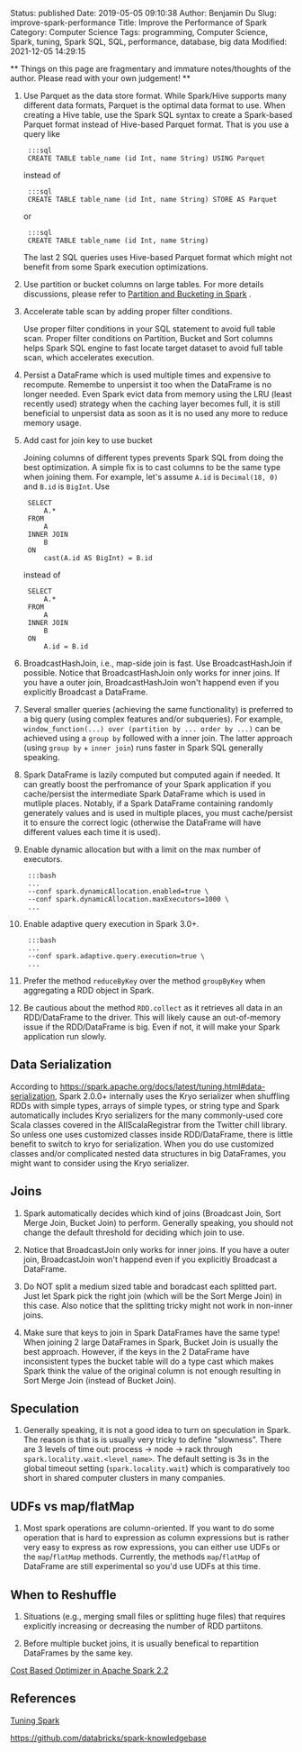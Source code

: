 Status: published
Date: 2019-05-05 09:10:38
Author: Benjamin Du
Slug: improve-spark-performance
Title: Improve the Performance of Spark
Category: Computer Science
Tags: programming, Computer Science, Spark, tuning, Spark SQL, SQL, performance, database, big data
Modified: 2021-12-05 14:29:15


**
Things on this page are fragmentary and immature notes/thoughts of the author.
Please read with your own judgement!
**


1. Use Parquet as the data store format.
    While Spark/Hive supports many different data formats, 
    Parquet is the optimal data format to use.
    When creating a Hive table, 
    use the Spark SQL syntax to create a Spark-based Parquet format instead of Hive-based Parquet format.
    That is you use a query like

        :::sql
        CREATE TABLE table_name (id Int, name String) USING Parquet
    
    instead of 

        :::sql
        CREATE TABLE table_name (id Int, name String) STORE AS Parquet
    
    or

        :::sql
        CREATE TABLE table_name (id Int, name String)

    The last 2 SQL queries uses Hive-based Parquet format 
    which might not benefit from some Spark execution optimizations.

2. Use partition or bucket columns on large tables.
    For more details discussions,
    please refer to
    [Partition and Bucketing in Spark](http://www.legendu.net/misc/blog/partition-bucketing-in-spark)
    .

3. Accelerate table scan by adding proper filter conditions.

    Use proper filter conditions in your SQL statement to avoid full table scan. 
    Proper filter conditions on Partition, Bucket and Sort columns 
    helps Spark SQL engine to fast locate target dataset to avoid full table scan,
    which accelerates execution.

4. Persist a DataFrame which is used multiple times and expensive to recompute.
    Remembe to unpersist it too when the DataFrame is no longer needed. 
    Even Spark evict data from memory using the LRU (least recently used) strategy
    when the caching layer becomes full,
    it is still beneficial to unpersist data as soon as it is no used any more to reduce memory usage.

5. Add cast for join key to use bucket

    Joining columns of different types prevents Spark SQL from doing the best optimization.
    A simple fix is to cast columns to be the same type when joining them.
    For example,
    let's assume `A.id` is `Decimal(18, 0)` 
    and `B.id` is `BigInt`.
    Use

        SELECT 
            A.* 
        FROM
            A
        INNER JOIN 
            B
        ON 
            cast(A.id AS BigInt) = B.id 

    instead of

        SELECT 
            A.* 
        FROM
            A
        INNER JOIN 
            B
        ON 
            A.id = B.id 

5. BroadcastHashJoin, i.e., map-side join is fast. 
    Use BroadcastHashJoin if possible. 
    Notice that BroadcastHashJoin only works for inner joins. 
    If you have a outer join,
    BroadcastHashJoin won't happend even if you explicitly Broadcast a DataFrame.

1. Several smaller queries (achieving the same functionality) is preferred to 
    a big query (using complex features and/or subqueries).
    For example,
    `window_function(...) over (partition by ... order by ...)` 
    can be achieved using a `group by` followed with a inner join.
    The latter approach (using `group by` + `inner join`) runs faster in Spark SQL generally speaking.

2. Spark DataFrame is lazily computed but computed again if needed.
    It can greatly boost the perfromance of your Spark application
    if you cache/persist the intermediate Spark DataFrame 
    which is used in mutliple places.
    Notably,
    if a Spark DataFrame containing randomly generately values
    and is used in multiple places,
    you must cache/persist it to ensure the correct logic
    (otherwise the DataFrame will have different values each time it is used).

3. Enable dynamic allocation but with a limit on the max number of executors.

        :::bash
        ...
        --conf spark.dynamicAllocation.enabled=true \
        --conf spark.dynamicAllocation.maxExecutors=1000 \
        ...

4. Enable adaptive query execution in Spark 3.0+.

        :::bash
        ...
        --conf spark.adaptive.query.execution=true \
        ...

2. Prefer the method `reduceByKey` over the method `groupByKey` when aggregating a RDD object in Spark.

2. Be cautious about the method `RDD.collect` as it retrieves all data in an RDD/DataFrame to the driver.
    This will likely cause an out-of-memory issue if the RDD/DataFrame is big.
    Even if not, 
    it will make your Spark application run slowly.

## Data Serialization

According to https://spark.apache.org/docs/latest/tuning.html#data-serialization,
Spark 2.0.0+ internally uses the Kryo serializer 
when shuffling RDDs with simple types, arrays of simple types, or string type 
and Spark automatically includes Kryo serializers for the many commonly-used core Scala classes 
covered in the AllScalaRegistrar from the Twitter chill library. 
So unless one uses customized classes inside RDD/DataFrame, 
there is little benefit to switch to kryo for serialization.
When you do use customized classes and/or complicated nested data structures in big DataFrames, 
you might want to consider using the Kryo serializer.

## Joins

1. Spark automatically decides which kind of joins (Broadcast Join, Sort Merge Join, Bucket Join) to perform. 
    Generally speaking,
    you should not change the default threshold for deciding which join to use.

2. Notice that BroadcastJoin only works for inner joins. 
    If you have a outer join,
    BroadcastJoin won't happend even if you explicitly Broadcast a DataFrame.

2. Do NOT split a medium sized table and boradcast each splitted part. 
  Just let Spark pick the right join (which will be the Sort Merge Join) in this case.
  Also notice that the splitting tricky might not work in non-inner joins.

3. Make sure that keys to join in Spark DataFrames have the same type!
  When joining 2 large DataFrames in Spark, 
  Bucket Join is usually the best approach.
  However, 
  if the keys in the 2 DataFrame have inconsistent types 
  the bucket table will do a type cast 
  which makes Spark think the value of the original column is not enough resulting in Sort Merge Join (instead of Bucket Join).

## Speculation

1. Generally speaking, 
  it is not a good idea to turn on speculation in Spark. 
  The reason is that is is usually very tricky to define "slowness".
  There are 3 levels of time out: process -> node -> rack
  through `spark.locality.wait.<level_name>`.
  The default setting is 3s in the global timeout setting (`spark.locality.wait`)
  which is comparatively too short in shared computer clusters in many companies.


## UDFs vs map/flatMap

1. Most spark operations are column-oriented. 
  If you want to do some operation that is hard to expression as column expressions
  but is rather very easy to express as row expressions,
  you can either use UDFs or the `map`/`flatMap` methods.
  Currently, 
  the methods `map`/`flatMap` of DataFrame are still experimental
  so you'd use UDFs at this time.

## When to Reshuffle

1. Situations (e.g., merging small files or splitting huge files) that requires explicitly increasing or decreasing the number of RDD partiitons.

2. Before multiple bucket joins, it is usually benefical to repartition DataFrames by the same key.

[Cost Based Optimizer in Apache Spark 2.2](https://databricks.com/blog/2017/08/31/cost-based-optimizer-in-apache-spark-2-2.html)


## References

[Tuning Spark](https://spark.apache.org/docs/latest/tuning.html)

https://github.com/databricks/spark-knowledgebase

